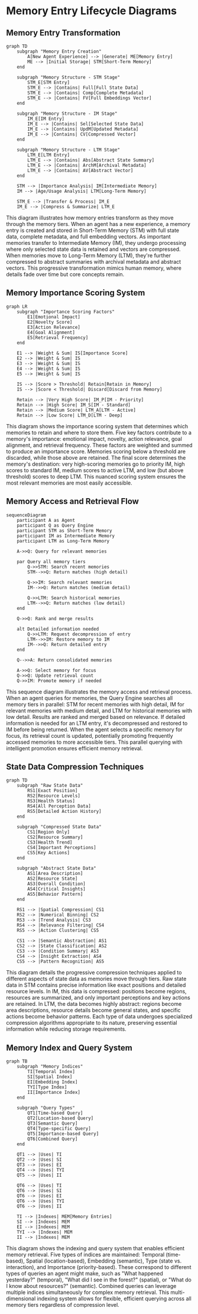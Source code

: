 # Memory Entry Lifecycle Diagrams

## Memory Entry Transformation

```mermaid
graph TD
    subgraph "Memory Entry Creation"
        A[New Agent Experience] --> |Generate| ME[Memory Entry]
        ME --> |Initial Storage| STM[Short-Term Memory]
    end
    
    subgraph "Memory Structure - STM Stage"
        STM_E[STM Entry]
        STM_E --> |Contains| Full[Full State Data]
        STM_E --> |Contains| Comp[Complete Metadata]
        STM_E --> |Contains| FV[Full Embeddings Vector]
    end
    
    subgraph "Memory Structure - IM Stage"
        IM_E[IM Entry]
        IM_E --> |Contains| Sel[Selected State Data]
        IM_E --> |Contains| UpdM[Updated Metadata]
        IM_E --> |Contains| CV[Compressed Vector]
    end
    
    subgraph "Memory Structure - LTM Stage"
        LTM_E[LTM Entry]
        LTM_E --> |Contains| Abs[Abstract State Summary]
        LTM_E --> |Contains| ArchM[Archival Metadata]
        LTM_E --> |Contains| AV[Abstract Vector]
    end
    
    STM --> |Importance Analysis| IM[Intermediate Memory]
    IM --> |Age/Usage Analysis| LTM[Long-Term Memory]
    
    STM_E --> |Transfer & Process| IM_E
    IM_E --> |Compress & Summarize| LTM_E
```

This diagram illustrates how memory entries transform as they move through the memory tiers. When an agent has a new experience, a memory entry is created and stored in Short-Term Memory (STM) with full state data, complete metadata, and full embedding vectors. As important memories transfer to Intermediate Memory (IM), they undergo processing where only selected state data is retained and vectors are compressed. When memories move to Long-Term Memory (LTM), they're further compressed to abstract summaries with archival metadata and abstract vectors. This progressive transformation mimics human memory, where details fade over time but core concepts remain.

## Memory Importance Scoring System

```mermaid
graph LR
    subgraph "Importance Scoring Factors"
        E1[Emotional Impact]
        E2[Novelty Score]
        E3[Action Relevance]
        E4[Goal Alignment]
        E5[Retrieval Frequency]
    end
    
    E1 --> |Weight & Sum| IS[Importance Score]
    E2 --> |Weight & Sum| IS
    E3 --> |Weight & Sum| IS
    E4 --> |Weight & Sum| IS
    E5 --> |Weight & Sum| IS
    
    IS --> |Score > Threshold| Retain[Retain in Memory]
    IS --> |Score < Threshold| Discard[Discard from Memory]
    
    Retain --> |Very High Score| IM_P[IM - Priority]
    Retain --> |High Score| IM_S[IM - Standard]
    Retain --> |Medium Score| LTM_A[LTM - Active]
    Retain --> |Low Score| LTM_D[LTM - Deep]
```

This diagram shows the importance scoring system that determines which memories to retain and where to store them. Five key factors contribute to a memory's importance: emotional impact, novelty, action relevance, goal alignment, and retrieval frequency. These factors are weighted and summed to produce an importance score. Memories scoring below a threshold are discarded, while those above are retained. The final score determines the memory's destination: very high-scoring memories go to priority IM, high scores to standard IM, medium scores to active LTM, and low (but above threshold) scores to deep LTM. This nuanced scoring system ensures the most relevant memories are most easily accessible.

## Memory Access and Retrieval Flow

```mermaid
sequenceDiagram
    participant A as Agent
    participant Q as Query Engine
    participant STM as Short-Term Memory
    participant IM as Intermediate Memory
    participant LTM as Long-Term Memory
    
    A->>Q: Query for relevant memories
    
    par Query all memory tiers
        Q->>STM: Search recent memories
        STM-->>Q: Return matches (high detail)
        
        Q->>IM: Search relevant memories
        IM-->>Q: Return matches (medium detail)
        
        Q->>LTM: Search historical memories
        LTM-->>Q: Return matches (low detail)
    end
    
    Q->>Q: Rank and merge results
    
    alt Detailed information needed
        Q->>LTM: Request decompression of entry
        LTM-->>IM: Restore memory to IM
        IM-->>Q: Return detailed entry
    end
    
    Q-->>A: Return consolidated memories
    
    A->>Q: Select memory for focus
    Q->>Q: Update retrieval count
    Q->>IM: Promote memory if needed
```

This sequence diagram illustrates the memory access and retrieval process. When an agent queries for memories, the Query Engine searches all memory tiers in parallel: STM for recent memories with high detail, IM for relevant memories with medium detail, and LTM for historical memories with low detail. Results are ranked and merged based on relevance. If detailed information is needed for an LTM entry, it's decompressed and restored to IM before being returned. When the agent selects a specific memory for focus, its retrieval count is updated, potentially promoting frequently accessed memories to more accessible tiers. This parallel querying with intelligent promotion ensures efficient memory retrieval.

## State Data Compression Techniques

```mermaid
graph TD
    subgraph "Raw State Data"
        RS1[Exact Position]
        RS2[Resource Levels]
        RS3[Health Status]
        RS4[All Perception Data]
        RS5[Detailed Action History]
    end
    
    subgraph "Compressed State Data"
        CS1[Region Only]
        CS2[Resource Summary]
        CS3[Health Trend]
        CS4[Important Perceptions]
        CS5[Key Actions]
    end
    
    subgraph "Abstract State Data"
        AS1[Area Description]
        AS2[Resource State]
        AS3[Overall Condition]
        AS4[Critical Insights]
        AS5[Behavior Pattern]
    end
    
    RS1 --> |Spatial Compression| CS1
    RS2 --> |Numerical Binning| CS2
    RS3 --> |Trend Analysis| CS3
    RS4 --> |Relevance Filtering| CS4
    RS5 --> |Action Clustering| CS5
    
    CS1 --> |Semantic Abstraction| AS1
    CS2 --> |State Classification| AS2
    CS3 --> |Condition Summary| AS3
    CS4 --> |Insight Extraction| AS4
    CS5 --> |Pattern Recognition| AS5
```

This diagram details the progressive compression techniques applied to different aspects of state data as memories move through tiers. Raw state data in STM contains precise information like exact positions and detailed resource levels. In IM, this data is compressed: positions become regions, resources are summarized, and only important perceptions and key actions are retained. In LTM, the data becomes highly abstract: regions become area descriptions, resource details become general states, and specific actions become behavior patterns. Each type of data undergoes specialized compression algorithms appropriate to its nature, preserving essential information while reducing storage requirements.

## Memory Index and Query System

```mermaid
graph TB
    subgraph "Memory Indices"
        TI[Temporal Index]
        SI[Spatial Index]
        EI[Embedding Index]
        TYI[Type Index]
        II[Importance Index]
    end
    
    subgraph "Query Types"
        QT1[Time-based Query]
        QT2[Location-based Query]
        QT3[Semantic Query]
        QT4[Type-specific Query]
        QT5[Importance-based Query]
        QT6[Combined Query]
    end
    
    QT1 --> |Uses| TI
    QT2 --> |Uses| SI
    QT3 --> |Uses| EI
    QT4 --> |Uses| TYI
    QT5 --> |Uses| II
    
    QT6 --> |Uses| TI
    QT6 --> |Uses| SI
    QT6 --> |Uses| EI
    QT6 --> |Uses| TYI
    QT6 --> |Uses| II
    
    TI --> |Indexes| MEM[Memory Entries]
    SI --> |Indexes| MEM
    EI --> |Indexes| MEM
    TYI --> |Indexes| MEM
    II --> |Indexes| MEM
```

This diagram shows the indexing and query system that enables efficient memory retrieval. Five types of indices are maintained: Temporal (time-based), Spatial (location-based), Embedding (semantic), Type (state vs. interaction), and Importance (priority-based). These correspond to different types of queries an agent might make, such as "What happened yesterday?" (temporal), "What did I see in the forest?" (spatial), or "What do I know about resources?" (semantic). Combined queries can leverage multiple indices simultaneously for complex memory retrieval. This multi-dimensional indexing system allows for flexible, efficient querying across all memory tiers regardless of compression level. 